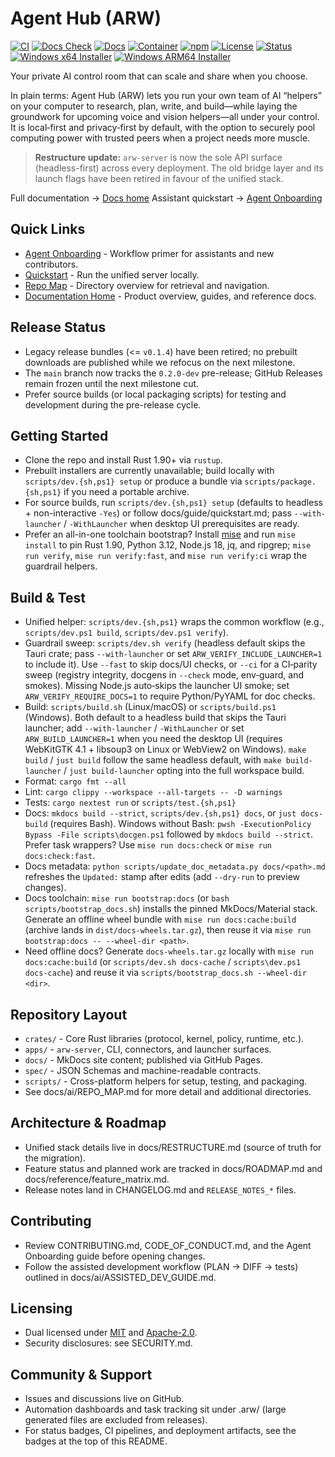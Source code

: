 # Agent Hub (ARW)

<div align="left">

[![CI](https://github.com/t3hw00t/ARW/actions/workflows/ci.yml/badge.svg)](https://github.com/t3hw00t/ARW/actions/workflows/ci.yml)
[![Docs Check](https://github.com/t3hw00t/ARW/actions/workflows/docs-check.yml/badge.svg)](https://github.com/t3hw00t/ARW/actions/workflows/docs-check.yml)
[![Docs](https://img.shields.io/badge/docs-material%20for%20mkdocs-blue)](docs/index.md)
[![Container](https://img.shields.io/badge/ghcr-arw--server-blue?logo=docker)](https://ghcr.io/t3hw00t/arw-server)
[![npm](https://img.shields.io/npm/v/%40arw%2Fclient?label=%40arw%2Fclient)](https://www.npmjs.com/package/@arw/client)
[![License](https://img.shields.io/badge/license-MIT%20OR%20Apache--2.0-informational)](#licensing)
[![Status](https://img.shields.io/badge/status-pre--release-purple)](#release-status)
[![Windows x64 Installer](https://img.shields.io/badge/Windows%20x64-Installer-blue?logo=windows)](docs/guide/windows_install.md#installer-status)
[![Windows ARM64 Installer](https://img.shields.io/badge/Windows%20ARM64-Installer-blue?logo=windows)](docs/guide/windows_install.md#installer-status)

</div>

Your private AI control room that can scale and share when you choose.

In plain terms: Agent Hub (ARW) lets you run your own team of AI “helpers” on your computer to research, plan, write, and build—while laying the groundwork for upcoming voice and vision helpers—all under your control. It is local‑first and privacy‑first by default, with the option to securely pool computing power with trusted peers when a project needs more muscle.

> **Restructure update:** `arw-server` is now the sole API surface (headless-first) across every deployment. The old bridge layer and its launch flags have been retired in favour of the unified stack.

Full documentation → [Docs home](docs/index.md)
Assistant quickstart → [Agent Onboarding](docs/ai/AGENT_ONBOARDING.md)

## Quick Links
- [Agent Onboarding](docs/ai/AGENT_ONBOARDING.md) - Workflow primer for assistants and new contributors.
- [Quickstart](docs/guide/quickstart.md) - Run the unified server locally.
- [Repo Map](docs/ai/REPO_MAP.md) - Directory overview for retrieval and navigation.
- [Documentation Home](docs/index.md) - Product overview, guides, and reference docs.

## Release Status
- Legacy release bundles (<= `v0.1.4`) have been retired; no prebuilt downloads are published while we refocus on the next milestone.
- The `main` branch now tracks the `0.2.0-dev` pre-release; GitHub Releases remain frozen until the next milestone cut.
- Prefer source builds (or local packaging scripts) for testing and development during the pre-release cycle.

## Getting Started
- Clone the repo and install Rust 1.90+ via `rustup`.
- Prebuilt installers are currently unavailable; build locally with `scripts/dev.{sh,ps1} setup` or produce a bundle via `scripts/package.{sh,ps1}` if you need a portable archive.
- For source builds, run `scripts/dev.{sh,ps1} setup` (defaults to headless + non-interactive `-Yes`) or follow docs/guide/quickstart.md; pass `--with-launcher` / `-WithLauncher` when desktop UI prerequisites are ready.
- Prefer an all-in-one toolchain bootstrap? Install [mise](https://mise.jdx.dev) and run `mise install` to pin Rust 1.90, Python 3.12, Node.js 18, jq, and ripgrep; `mise run verify`, `mise run verify:fast`, and `mise run verify:ci` wrap the guardrail helpers.

## Build & Test
- Unified helper: `scripts/dev.{sh,ps1}` wraps the common workflow (e.g., `scripts/dev.ps1 build`, `scripts/dev.ps1 verify`).
- Guardrail sweep: `scripts/dev.sh verify` (headless default skips the Tauri crate; pass `--with-launcher` or set `ARW_VERIFY_INCLUDE_LAUNCHER=1` to include it). Use `--fast` to skip docs/UI checks, or `--ci` for a CI‑parity sweep (registry integrity, docgens in `--check` mode, env‑guard, and smokes). Missing Node.js auto‑skips the launcher UI smoke; set `ARW_VERIFY_REQUIRE_DOCS=1` to require Python/PyYAML for doc checks.
- Build: `scripts/build.sh` (Linux/macOS) or `scripts/build.ps1` (Windows). Both default to a headless build that skips the Tauri launcher; add `--with-launcher` / `-WithLauncher` or set `ARW_BUILD_LAUNCHER=1` when you need the desktop UI (requires WebKitGTK 4.1 + libsoup3 on Linux or WebView2 on Windows). `make build` / `just build` follow the same headless default, with `make build-launcher` / `just build-launcher` opting into the full workspace build.
- Format: `cargo fmt --all`
- Lint: `cargo clippy --workspace --all-targets -- -D warnings`
- Tests: `cargo nextest run` or `scripts/test.{sh,ps1}`
- Docs: `mkdocs build --strict`, `scripts/dev.{sh,ps1} docs`, or `just docs-build` (requires Bash). Windows without Bash: `pwsh -ExecutionPolicy Bypass -File scripts\docgen.ps1` followed by `mkdocs build --strict`. Prefer task wrappers? Use `mise run docs:check` or `mise run docs:check:fast`.
- Docs metadata: `python scripts/update_doc_metadata.py docs/<path>.md` refreshes the `Updated:` stamp after edits (add `--dry-run` to preview changes).
- Docs toolchain: `mise run bootstrap:docs` (or `bash scripts/bootstrap_docs.sh`) installs the pinned MkDocs/Material stack. Generate an offline wheel bundle with `mise run docs:cache:build` (archive lands in `dist/docs-wheels.tar.gz`), then reuse it via `mise run bootstrap:docs -- --wheel-dir <path>`.
- Need offline docs? Generate `docs-wheels.tar.gz` locally with `mise run docs:cache:build` (or `scripts/dev.sh docs-cache` / `scripts\dev.ps1 docs-cache`) and reuse it via `scripts/bootstrap_docs.sh --wheel-dir <dir>`.

## Repository Layout
- `crates/` - Core Rust libraries (protocol, kernel, policy, runtime, etc.).
- `apps/` - `arw-server`, CLI, connectors, and launcher surfaces.
- `docs/` - MkDocs site content; published via GitHub Pages.
- `spec/` - JSON Schemas and machine-readable contracts.
- `scripts/` - Cross-platform helpers for setup, testing, and packaging.
- See docs/ai/REPO_MAP.md for more detail and additional directories.

## Architecture & Roadmap
- Unified stack details live in docs/RESTRUCTURE.md (source of truth for the migration).
- Feature status and planned work are tracked in docs/ROADMAP.md and docs/reference/feature_matrix.md.
- Release notes land in CHANGELOG.md and `RELEASE_NOTES_*` files.

## Contributing
- Review CONTRIBUTING.md, CODE_OF_CONDUCT.md, and the Agent Onboarding guide before opening changes.
- Follow the assisted development workflow (PLAN -> DIFF -> tests) outlined in docs/ai/ASSISTED_DEV_GUIDE.md.

## Licensing
- Dual licensed under [MIT](LICENSE-MIT) and [Apache-2.0](LICENSE-APACHE).
- Security disclosures: see SECURITY.md.

## Community & Support
- Issues and discussions live on GitHub.
- Automation dashboards and task tracking sit under .arw/ (large generated files are excluded from releases).
- For status badges, CI pipelines, and deployment artifacts, see the badges at the top of this README.
